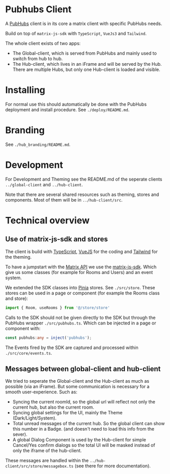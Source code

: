 # Pubhubs Client

A [PubHubs](https://pubhubs.net/) client is in its core a matrix client with specific PubHubs needs.

Build on top of `matrix-js-sdk` with `TypeScript`, `VueJs3` and `Tailwind`.

The whole client exists of two apps:

- The Global-client, which is served from PubHubs and mainly used to switch from hub to hub.
- The Hub-client, which lives in an iFrame and will be served by the Hub. There are multiple Hubs, but only one Hub-client is loaded and visible.

# Installing

For normal use this should automatically be done with the PubHubs deployment and install procedure. See `./deploy/README.md`.

# Branding

See `./hub_branding/README.md`.

# Development

For Development and Theming see the README.md of the seperate clients `../global-client` and `../hub-client`.

Note that there are several shared resources such as theming, stores and components. Most of them will be in `../hub-client/src`.

# Technical overview

## Use of matrix-js-sdk and stores

The client is build with [TypeScript](https://www.typescriptlang.org/), [VueJS](https://vuejs.org/) for the coding and [Tailwind](https://tailwindcss.com/) for the theming.

To have a jumpstart with the [Matrix API](https://spec.matrix.org/latest/) we use the [matrix-js-sdk](https://github.com/matrix-org/matrix-js-sdk). Which give us some classes (for example for Rooms and Users) and an event system.

We extended the SDK classes into [Pinia](https://pinia.vuejs.org/) stores. See `./src/store`. These stores can be used in a page or component (for example the Rooms class and store):

```ts
import { Room, useRooms } from '@/store/store'
```

Calls to the SDK should not be given directly to the SDK but through the PubHubs wrapper `./src/pubhubs.ts`. Which can be injected in a page or component with:

```ts
const pubhubs:any = inject('pubhubs');
```

The Events fired by the SDK are captured and processed within `./src/core/events.ts`.


## Messages between global-client and hub-client

We tried to seperate the Global-client and the Hub-client as much as possible (via an iFrame). But some communication is necessary for a smooth user-experience. Such as:

- Syncing the current roomId, so the global url will reflect not only the current hub, but also the current room.
- Syncing global settings for the UI, mainly the Theme (Dark/Light/System).
- Total unread messages of the current hub. So the global client can show this number in a Badge. (and doesn't need to load this info from the sever).
- A global Dialog Component is used by the Hub-client for simple Cancel/Yes confirm dialogs so the total UI will be masked instead of only the iframe of the hub-client.

These messages are handled within the `../hub-client/src/store/messagebox.ts` (see there for more documentation).


